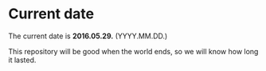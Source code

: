 # Current date

The current date is **2016.05.29.** (YYYY.MM.DD.)

This repository will be good when the world ends, so we will know how long it lasted.